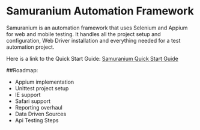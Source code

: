 # Samuranium Automation Framework

Samuranium is an automation framework that uses Selenium and Appium for web and mobile testing.
It handles all the project setup and configuration, Web Driver installation and everything needed for a test automation project.

Here is a link to the Quick Start Guide: 
[Samuranium Quick Start Guide](https://samuranium.readthedocs.io/en/latest/quick-start.html)


##Roadmap:
* Appium implementation
* Unittest project setup
* IE support
* Safari support
* Reporting overhaul
* Data Driven Sources
* Api Testing Steps

